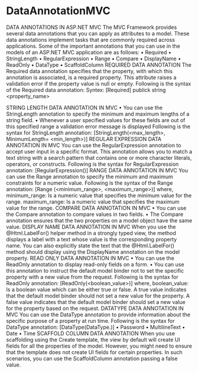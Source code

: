 # DataAnnotationMVC

DATA ANNOTATIONS IN ASP.NET MVC
The MVC Framework provides several data annotations that you can apply as attributes to a model.
These data annotations implement tasks that are commonly required across applications.
Some of the important annotations that you can use in the models of an ASP.NET MVC application are as follows:
•	Required
•	StringLength
•	RegularExpression
•	Range
•	Compare
•	DisplayName
•	ReadOnly
•	DataType
•	ScaffoldColumn
REQUIRED DATA ANNOTATION
The Required data annotation specifies that the property, with which this annotation is associated, is a required property.
This attribute raises a validation error if the property value is null or empty.
Following is the syntax of the Required data annotation:
 Syntex:
 [Required]
 publick string <property_name>
 
 STRING LENGTH DATA ANNOTATION IN MVC
•	You can use the StringLength annotation to specify the minimum and maximum lengths of a string field.
•	Whenever a user specified values for these fields are out of this specified range a validation error message is displayed
Following is the syntax for StringLength annotation:
[StringLength(<max_length>, MinimumLength= <min_length>)]
REGULAR EXPRESSION DATA ANNOTATION IN MVC
You can use the RegularExpression annotation to accept user input in a specific format.
This annotation allows you to match a text string with a search pattern that contains one or more character literals, operators, or constructs.
Following is the syntax for RegularExpression annotation:
[RegularExpression(<pattern>)]
RANGE DATA ANNOTATION IN MVC
You can use the Range annotation to specify the minimum and maximum constraints for a numeric value.
Following is the syntax of the Range annotation:
[Range (<minimum_range>, <maximum_range>)]
where,
minimum_range: Is a numeric value that specifies the minimum value for the range.
maximum_range: Is a numeric value that specifies the maximum value for the range.
COMPARE DATA ANNOTATION IN MVC
•	You can use the Compare annotation to compare values in two fields.
•	The Compare annotation ensures that the two properties on a model object have the same value.
DISPLAY NAME DATA ANNOTATION IN MVC
When you use the @Html.LabelFor() helper method in a strongly typed view, the method displays a label with a text whose value is the corresponding property name.
You can also explicitly state the text that the @Html.LabelFor() method should display using the DisplayName annotation on the model property.
READ ONLY DATA ANNOTATION IN MVC
•	You can use the ReadOnly annotation to display read-only fields on a form.
•	You can use this annotation to instruct the default model binder not to set the specific property with a new value from the request.
Following is the syntax for ReadOnly annotation:
[ReadOnly(<boolean_value>)]
where,
boolean_value: Is a boolean value which can be either true or false. A true value indicates that the default model binder should not set a new value for the property. A false value indicates that the default model binder should set a new value for the property based on the request.
DATATYPE DATA ANNOTATION IN MVC
You can use the DataType annotation to provide information about the specific purpose of a property at run time.
Following is the syntax for DataType annotation:
[DataType(DataType.<value>)]
•	Password
•	MultilineText
•	Date
•	Time
SCAFFOLD COLUMN DATA ANNOTATION
When you use scaffolding using the Create template, the view by default will create UI fields for all the properties of the model.
However, you might need to ensure that the template does not create UI fields for certain properties.
In such scenarios, you can use the ScaffoldColumn annotation passing a false value.
